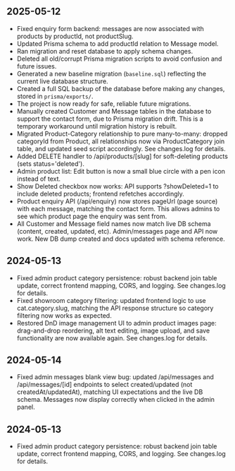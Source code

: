 ## 2025-05-12
- Fixed enquiry form backend: messages are now associated with products by productId, not productSlug.
- Updated Prisma schema to add productId relation to Message model.
- Ran migration and reset database to apply schema changes.
- Deleted all old/corrupt Prisma migration scripts to avoid confusion and future issues.
- Generated a new baseline migration (`baseline.sql`) reflecting the current live database structure.
- Created a full SQL backup of the database before making any changes, stored in `prisma/exports/`.
- The project is now ready for safe, reliable future migrations.
- Manually created Customer and Message tables in the database to support the contact form, due to Prisma migration drift. This is a temporary workaround until migration history is rebuilt.
- Migrated Product-Category relationship to pure many-to-many: dropped categoryId from Product, all relationships now via ProductCategory join table, and updated seed script accordingly. See changes.log for details.
- Added DELETE handler to /api/products/[slug] for soft-deleting products (sets status='deleted').
- Admin product list: Edit button is now a small blue circle with a pen icon instead of text.
- Show Deleted checkbox now works: API supports ?showDeleted=1 to include deleted products; frontend refetches accordingly.
- Product enquiry API (/api/enquiry) now stores pageUrl (page source) with each message, matching the contact form. This allows admins to see which product page the enquiry was sent from.
- All Customer and Message field names now match live DB schema (content, created, updated, etc). Admin/messages page and API now work. New DB dump created and docs updated with schema reference.

## 2024-05-13
- Fixed admin product category persistence: robust backend join table update, correct frontend mapping, CORS, and logging. See changes.log for details. 
- Fixed showroom category filtering: updated frontend logic to use cat.category.slug, matching the API response structure so category filtering now works as expected.
- Restored DnD image management UI to admin product images page: drag-and-drop reordering, alt text editing, image upload, and save functionality are now available again. See changes.log for details.

## 2024-05-14
- Fixed admin messages blank view bug: updated /api/messages and /api/messages/[id] endpoints to select created/updated (not createdAt/updatedAt), matching UI expectations and the live DB schema. Messages now display correctly when clicked in the admin panel.

## 2024-05-13
- Fixed admin product category persistence: robust backend join table update, correct frontend mapping, CORS, and logging. See changes.log for details. 